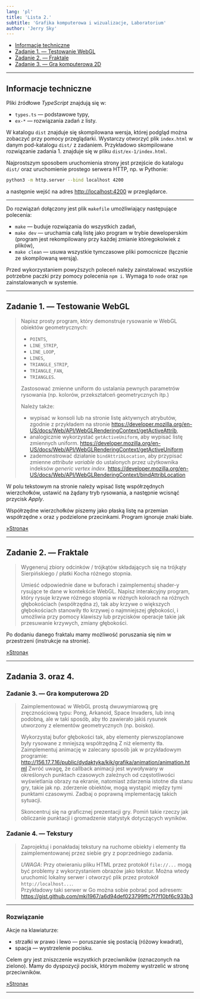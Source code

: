 ```yaml
---
lang: 'pl'
title: 'Lista 2.'
subtitle: 'Grafika komputerowa i wizualizacje, Laboratorium'
author: 'Jerry Sky'
---
```


- [Informacje techniczne](#informacje-techniczne)
- [Zadanie 1. — Testowanie WebGL](#zadanie-1--testowanie-webgl)
- [Zadanie 2. — Fraktale](#zadanie-2--fraktale)
- [Zadanie 3. — Gra komputerowa 2D](#zadanie-3--gra-komputerowa-2d)

---

## Informacje techniczne

Pliki źródłowe *TypeScript* znajdują się w:
- `types.ts` — podstawowe typy,
- `ex-*` — rozwiązania zadań z listy.

W katalogu `dist` znajduje się skompilowana wersja, której podgląd można zobaczyć przy pomocy przeglądarki.
Wystarczy otworzyć plik `index.html` w danym pod-katalogu `dist/` z zadaniem.
Przykładowo skompilowane rozwiązanie zadania 1. znajduje się w pliku `dist/ex-1/index.html`.

Najprostszym sposobem uruchomienia strony jest przejście do katalogu `dist/`
oraz uruchomienie prostego serwera HTTP, np. w Pythonie:

```bash
python3 -m http.server --bind localhost 4200
```

a następnie wejść na adres <http://localhost:4200> w przeglądarce.

---

Do rozwiązań dołączony jest plik `makefile` umożliwiający następujące polecenia:
- `make` —  buduje rozwiązania do wszystkich zadań,
- `make dev` — uruchamia całą listę jako program w trybie deweloperskim
    (program jest rekompilowany przy każdej zmianie któregokolwiek z plików),
- `make clean` — usuwa wszystkie tymczasowe pliki pomocnicze (łącznie ze skompilowaną wersją).

Przed wykorzystaniem powyższych poleceń należy zainstalować wszystkie potrzebne paczki przy pomocy polecenia `npm i`.
Wymaga to `node` oraz `npm` zainstalowanych w systemie.

---

## Zadanie 1. — Testowanie WebGL

> Napisz prosty program, który demonstruje rysowanie w WebGL obiektów geometrycznych:
> - `POINTS`,
> - `LINE_STRIP`,
> - `LINE_LOOP`,
> - `LINES`,
> - `TRIANGLE_STRIP`,
> - `TRIANGLE_FAN`,
> - `TRIANGLES`.
>
> Zastosować zmienne uniform do ustalania pewnych parametrów rysowania
> (np. kolorów, przekształceń geometrycznych itp.)
>
> Należy także:
> - wypisać w konsoli lub na stronie listę aktywnych atrybutów,
>     zgodnie z przykładem na stronie <https://developer.mozilla.org/en-US/docs/Web/API/WebGLRenderingContext/getActiveAttrib>,
> - analogicznie wykorzystać `getActiveUniform`, aby wypisać listę zmiennych uniform.
>     <https://developer.mozilla.org/en-US/docs/Web/API/WebGLRenderingContext/getActiveUniform>
> - zademonstrować działanie `bindAttribLocation`, aby przypisać zmienne *attribute variable* do ustalonych przez użytkownika indeksów *generic vertex index*.
>     <https://developer.mozilla.org/en-US/docs/Web/API/WebGLRenderingContext/bindAttribLocation>

W polu tekstowym na stronie należy wpisać listę współrzędnych wierzchołków,
ustawić na żądany tryb rysowania,
a następnie wcisnąć przycisk *Apply*.

Współrzędne wierzchołków piszemy jako płaską listę na przemian współrzędne `x` oraz `y`
podzielone przecinkami.
Program ignoruje znaki białe.

[»Strona«](dist/ex-1/index.html)

---

## Zadanie 2. — Fraktale

> Wygeneruj zbiory odcinków / trójkątów składających się na trójkąty Sierpińskiego / płatki Kocha różnego stopnia.
>
> Umieść odpowiednie dane w buforach i zaimplementuj shader-y rysujące te dane w kontekście WebGL.
> Napisz interakcyjny program,
> który rysuje krzywe różnego stopnia w różnych kolorach na różnych głębokościach (współrzędna z),
> tak aby krzywe o większych głębokościach stanowiły tło krzywej o najmniejszej głębokości,
> i umożliwia przy pomocy klawiszy lub przycisków operacje takie jak przesuwanie krzywych,
> zmiany głębokości.

Po dodaniu danego fraktalu mamy możliwość poruszania się nim w przestrzeni
(instrukcje na stronie).

[»Strona«](dist/ex-2/index.html)

---

## Zadania 3. oraz 4.

### Zadanie 3. — Gra komputerowa 2D

> Zaimplementować w WebGL prostą dwuwymiarową grę zręcznościową typu:
> Pong, Arkanoid, Space Invaders,
> lub inną podobną, ale w taki sposób,
> aby tło zawierało jakiś rysunek utworzony z elementów geometrycznych (np. boisko).
>
> Wykorzystaj bufor głębokości tak,
> aby elementy pierwszoplanowe były rysowane z mniejszą współrzędną Z niż elementy tła.
> Zaimplementuj animację w zalecany sposób jak w przykładowym programie:
> <http://156.17.7.16/public/dydaktyka/kik/grafika/animation/animation.html>
> Zwróć uwagę, że callback animacji jest wywoływany w określonych punktach czasowych
> zależnych od częstotliwości wyświetlania obrazy na ekranie,
> natomiast zdarzenia istotne dla stanu gry,
> takie jak np. zderzenie obiektów, mogą wystąpić między tymi punktami czasowymi.
> Zadbaj o poprawną implementację takich sytuacji.
>
> Skoncentruj się na graficznej prezentacji gry.
> Pomiń takie rzeczy jak obliczanie punktacji
> i gromadzenie statystyk dotyczących wyników.

### Zadanie 4. — Tekstury

> Zaprojektuj i ponakładaj tekstury na ruchome obiekty
> i elementy tła zaimplementowanej przez siebie gry z poprzedniego zadania.
>
> *UWAGA*: Przy otwieraniu pliku HTML przez protokół `file://...`
> mogą być problemy z wykorzystaniem obrazów jako tekstur.
> Można wtedy uruchomić lokalny serwer i otworzyć plik przez protokół
> `http://localhost...`.\
> Przykładowy taki serwer w Go można sobie pobrać pod adresem:  https://gist.github.com/mki1967/a6d94def023799ffc7f7f10bf6c933b3

---

### Rozwiązanie

Akcje na klawiaturze:
- strzałki w prawo i lewo — poruszanie się postacią (różowy kwadrat),
- spacja — wystrzelenie pocisku.

Celem gry jest zniszczenie wszystkich przeciwników (oznaczonych na zielono).
Mamy do dyspozycji pocisk, którym możemy wystrzelić w stronę przeciwników.

[»Strona«](dist/ex-3-4/index.html)

---

